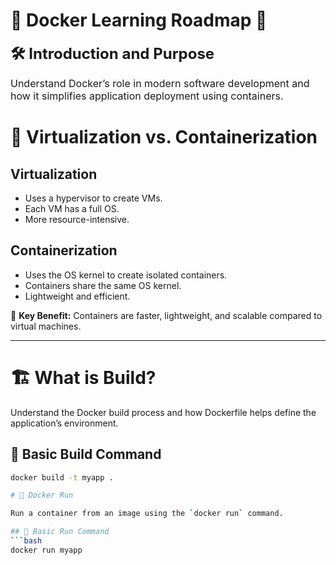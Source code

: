# 📌 Docker Learning Roadmap 🚀

<span style="font-size: 24px;">**🛠 Introduction and Purpose**</span>

<span style="font-size: 16px;">Understand Docker’s role in modern software development and how it simplifies application deployment using containers.</span>

# 🔄 Virtualization vs. Containerization

## Virtualization
- Uses a hypervisor to create VMs.
- Each VM has a full OS.
- More resource-intensive.

## Containerization
- Uses the OS kernel to create isolated containers.
- Containers share the same OS kernel.
- Lightweight and efficient.

📌 **Key Benefit:** Containers are faster, lightweight, and scalable compared to virtual machines.

---

# 🏗 What is Build?

Understand the Docker build process and how Dockerfile helps define the application’s environment.

## 📌 Basic Build Command
```bash
docker build -t myapp .

# 🏃 Docker Run

Run a container from an image using the `docker run` command.

## 📌 Basic Run Command
```bash
docker run myapp
